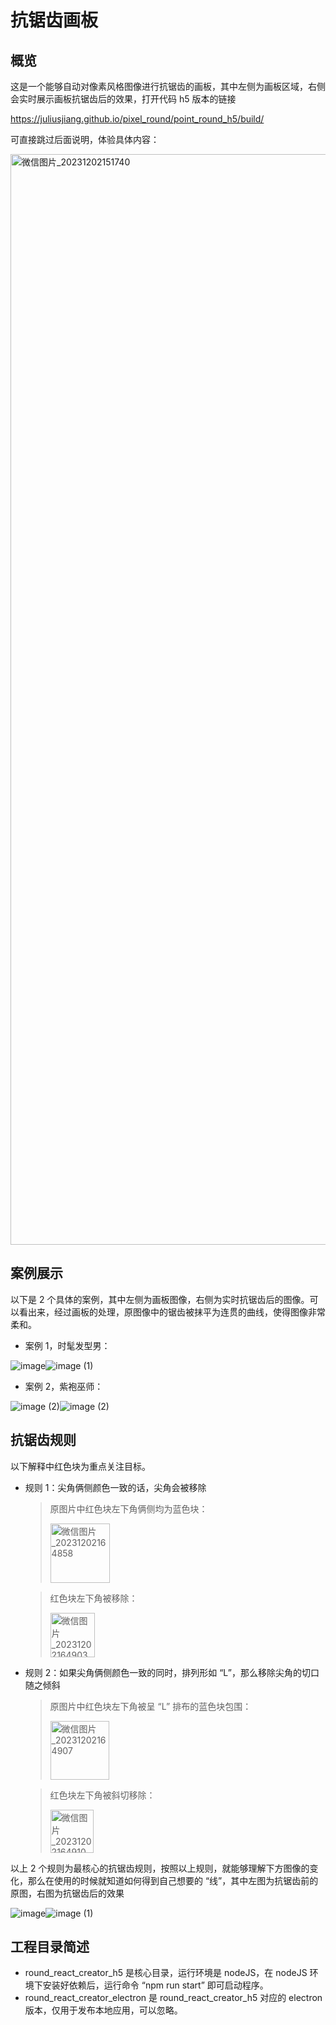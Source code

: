 # 抗锯齿画板

## 概览

这是一个能够自动对像素风格图像进行抗锯齿的画板，其中左侧为画板区域，右侧会实时展示画板抗锯齿后的效果，打开代码 h5 版本的链接

https://juliusjiang.github.io/pixel_round/point_round_h5/build/

可直接跳过后面说明，体验具体内容：

<img width="1745" alt="微信图片_20231202151740" src="https://github.com/JULIUSJIANG/pixel_round/assets/33363444/0e120440-6a8d-4be9-ae5f-7727d8d29567">

## 案例展示

以下是 2 个具体的案例，其中左侧为画板图像，右侧为实时抗锯齿后的图像。可以看出来，经过画板的处理，原图像中的锯齿被抹平为连贯的曲线，使得图像非常柔和。

* 案例 1，时髦发型男：

![image](https://github.com/JULIUSJIANG/pixel_round/assets/33363444/5811ca10-b59a-4a58-8283-738c9c95dfd0)![image (1)](https://github.com/JULIUSJIANG/pixel_round/assets/33363444/51a39f22-d5cd-49ab-96b6-95f2bbe34a09)

* 案例 2，紫袍巫师：

![image (2)](https://github.com/JULIUSJIANG/pixel_round/assets/33363444/b19ca51f-5bc3-40f1-b131-0469ed42764e)![image (2)](https://github.com/JULIUSJIANG/pixel_round/assets/33363444/e929e536-16d2-42cd-a7b1-d6e43ad0c608)

## 抗锯齿规则

以下解释中红色块为重点关注目标。

* 规则 1：尖角俩侧颜色一致的话，尖角会被移除

  > 原图片中红色块左下角俩侧均为蓝色块：
  >
  > <img width="95" alt="微信图片_20231202164858" src="https://github.com/JULIUSJIANG/pixel_round/assets/33363444/7de544dc-402c-4baf-b261-19ada96b763d">
  
  > 红色块左下角被移除：
  >
  > <img width="71" alt="微信图片_20231202164903" src="https://github.com/JULIUSJIANG/pixel_round/assets/33363444/a4e54b8c-925e-40a9-b39f-5f0082ffbcd4">

* 规则 2：如果尖角俩侧颜色一致的同时，排列形如 “L”，那么移除尖角的切口随之倾斜

  > 原图片中红色块左下角被呈 “L” 排布的蓝色块包围：
  >
  > <img width="94" alt="微信图片_20231202164907" src="https://github.com/JULIUSJIANG/pixel_round/assets/33363444/5c304df1-e5ac-413b-a0bb-3584c4e2fd0b">

  > 红色块左下角被斜切移除：
  >
  > <img width="69" alt="微信图片_20231202164910" src="https://github.com/JULIUSJIANG/pixel_round/assets/33363444/dc021b5d-3eaa-4a99-9c60-5adb009cea39">

以上 2 个规则为最核心的抗锯齿规则，按照以上规则，就能够理解下方图像的变化，那么在使用的时候就知道如何得到自己想要的 “线”，其中左图为抗锯齿前的原图，右图为抗锯齿后的效果

![image](https://github.com/JULIUSJIANG/pixel_round/assets/33363444/b7864b47-005b-4edb-b3a7-0e0638c761f9)![image (1)](https://github.com/JULIUSJIANG/pixel_round/assets/33363444/691acbd2-dac3-49bc-8ba4-54001e400e15)

## 工程目录简述

* round_react_creator_h5 是核心目录，运行环境是 nodeJS，在 nodeJS 环境下安装好依赖后，运行命令 “npm run start” 即可启动程序。
* round_react_creator_electron 是 round_react_creator_h5 对应的 electron 版本，仅用于发布本地应用，可以忽略。
